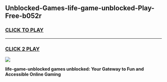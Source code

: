
## Unblocked-Games-life-game-unblocked-Play-Free-b052r
<h3>
<a href="https://premium76.site?title=life-game-unblocked&ref=09A">CLICK TO PLAY</a></h3>
<hr>

<h3>
<a href="https://premium76.site?title=life-game-unblocked&ref=09A">CLICK 2 PLAY</a>
  
</h3>

<a href="https://premium76.site?title=life-game-unblocked&ref=09A"><img src="https://clearcache.store/games.png"></a>


**life-game-unblocked games unblocked: Your Gateway to Fun and Accessible Online Gaming**
